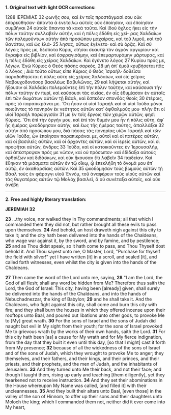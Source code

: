 **1. Original text with light OCR corrections:**

1288 ΙΕΡΕΜΙΑΣ 32
φωνῆς σου, καὶ ἐν τοῖς προστάγμασί σου οὐκ ἐπορεύθησαν·
ἅπαντα ἃ ἐνετείλω αὐτοῖς οὐκ ἐποίησαν, καὶ ἐποίησαν συμβῆναι
24 αὐτοῖς ἅπαντα τὰ κακὰ ταῦτα. Καὶ ἰδοὺ ὄχλος ἥκει εἰς τὴν
πόλιν ταύτην συλλαβεῖν αὐτήν, καὶ ἡ πόλις ἐδόθη εἰς χεῖ-
ρας Χαλδαίων τῶν πολεμούντων αὐτὴν ἀπὸ προσώπου
μαχαίρας, καὶ τοῦ λιμοῦ, καὶ τοῦ θανάτου, καὶ ὡς ἐλά-
25 λησας, οὕτως ἐγένετο· καὶ σὺ ὁρᾷς. Καὶ σὺ λέγεις πρός με,
δέσποτα Κύριε, κτῆσαι σεαυτῷ τὸν ἀγρὸν ἀργυρίου· καὶ ἔγραψα
εἰς βιβλίον, καὶ ἐσφραγισάμην, καὶ ἐπεμαρτυράμην μάρτυρας,
καὶ ἡ πόλις ἐδόθη εἰς χεῖρας Χαλδαίων. Καὶ ἐγένετο λόγος
27 Κυρίου πρός με, λέγων. Ἐγὼ Κύριος ὁ Θεὸς πάσης σαρκός,
28 μὴ ἀπ᾿ ἐμοῦ κρυβήσεται πᾶς ὁ λόγος ; Διὰ τοῦτο οὕτως εἶπε
Κύριος ὁ Θεὸς Ἰσραήλ· δοθεῖσα παραδοθήσεται ἡ πόλις αὕτη εἰς
χεῖρας Χαλδαίων, καὶ εἰς χεῖρας Ναβουχοδονόσορ βασιλέως Βαβυλῶνος,
29 καὶ λήψεται αὐτήν, καὶ ἥξουσιν οἱ Χαλδαῖοι πολεμοῦντες ἐπὶ τὴν πόλιν ταύτην, καὶ καύσουσι τὴν πόλιν ταύτην ἐν
πυρί, καὶ καύσουσι τὰς οἰκίας, ἐν αἷς ἐθυμίασαν ἐν αὐταῖς ἐπὶ
τῶν δωμάτων αὐτῶν τῇ Βάαλ, καὶ ἔσπεδον σπονδὰς θεοῖς
30 ἑτέροις, πρὸς τὸ παραπικράναι με. Ὅτι ἦσαν οἱ υἱοὶ Ἰσραὴλ
καὶ οἱ υἱοὶ Ἰούδα μόνοι ποιοῦντες τὸ πονηρὸν ἐκ νεότητος αὐτῶν
κατ᾿ ὀφθαλμούς μου· πλὴν ὅτι οἱ υἱοὶ Ἰσραὴλ παρώργισάν
31 με ἐν τοῖς ἔργοις τῶν χειρῶν αὐτῶν, φησὶ Κύριος. Ὅτι ἐπὶ
τὴν ὀργήν μου, καὶ ἐπὶ τὸν θυμόν μου ἦν ἡ πόλις αὕτη, ἀφ᾿ ἧς
ἡμέρας ᾠκοδόμησαν αὐτήν, καὶ ἕως τῆς ἡμέρας ταύτης, ἀπαλλάξαι
32 αὐτὴν ἀπὸ προσώπου μου, διὰ πάσας τὰς πονηρίας υἱῶν
Ἰσραὴλ καὶ τῶν υἱῶν Ἰούδα, ὧν ἐποίησαν παραπικράναι με,
αὐτοὶ καὶ οἱ πατέρες αὐτῶν, καὶ οἱ βασιλεῖς αὐτῶν, καὶ οἱ ἄρχοντες
αὐτῶν, καὶ οἱ ἱερεῖς αὐτῶν, καὶ οἱ προφῆται αὐτῶν, ἄνδρες
33 Ἰούδα, καὶ οἱ κατοικοῦντες ἐν Ἱερουσαλήμ, καὶ ἀπέστρεψαν
πρός με νῶτον, καὶ οὐ πρόσωπον· καὶ ἐδίδαξα αὐτοὺς
ὀρθρίζων καὶ διδάσκων, καὶ οὐκ ἤκουσαν ἔτι λαβεῖν
34 παιδείαν. Καὶ ἔθηκαν τὰ μιάσματα αὐτῶν ἐν τῷ οἴκῳ, ᾧ ἐπεκλήθη
τὸ ὄνομά μου ἐπ᾿ αὐτῷ, ἐν ἀκαθαρσίαις αὐτῶν. Καὶ
35 ᾠκοδόμησαν τοὺς βωμοὺς αὐτῶν τῇ Βάαλ τοὺς ἐν φάραγγι
υἱοῦ Ἐννόμ, τοῦ ἀναφέρειν τοὺς υἱοὺς αὐτῶν καὶ τὰς θυγατέρας
αὐτῶν τῷ Μολόχ βασιλεῖ, ἃ οὐ συνέταξα αὐτοῖς, καὶ οὐκ ἀνέβη

---

**2. Free and highly literary translation:**

**JEREMIAH 32**

**23** ...thy voice, nor walked they in Thy commandments; all that which I commanded them they did not, but rather brought all these evils to pass upon themselves.
**24** And behold, an host draweth nigh against this city to take it; and the city hath been delivered into the hands of the Chaldeans, who wage war against it, by the sword, and by famine, and by pestilence;
**25** and as Thou didst speak, so it hath come to pass, and Thou Thyself dost behold it. And Thou sayest unto me, O Master, Lord, "Purchase for thyself the field with silver!" yet I have written [it] in a scroll, and sealed [it], and called forth witnesses, even whilst the city is given into the hands of the Chaldeans.

**27** Then came the word of the Lord unto me, saying,
**28** "I am the Lord, the God of all flesh; shall any word be hidden from Me? Therefore thus saith the Lord, the God of Israel: This city, having been [already] given, shall surely be delivered into the hands of the Chaldeans, and into the hands of Nebuchadnezzar, the king of Babylon;
**29** and he shall take it. And the Chaldeans, who fight against this city, shall come and burn this city with fire; and they shall burn the houses in which they offered incense upon their rooftops unto Baal, and poured out libations unto other gods, to provoke Me to [My] great wrath.
**30** For the sons of Israel and the sons of Judah did naught but evil in My sight from their youth; for the sons of Israel provoked Me to grievous wrath by the works of their own hands, saith the Lord.
**31** For this city hath been [as] a cause for My wrath and for My fierce indignation, from the day that they built it even until this day, [so that I might] cast it forth from My presence;
**32** because of all the wickedness of the sons of Israel and of the sons of Judah, which they wrought to provoke Me to anger; they themselves, and their fathers, and their kings, and their princes, and their priests, and their prophets, and the men of Judah, and the inhabitants of Jerusalem.
**33** And they turned unto Me their back, and not their face; and though I taught them, rising up early and teaching [them diligently], yet they hearkened not to receive instruction.
**34** And they set their abominations in the House whereupon My Name was called, [and filled it] with their uncleannesses.
**35** And they built their altars unto Baal, [even those] in the valley of the son of Hinnom, to offer up their sons and their daughters unto Moloch the king; which I commanded them not, neither did it ever come into My heart,